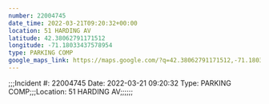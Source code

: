 ```yaml
---
number: 22004745
date_time: 2022-03-21T09:20:32+00:00
location: 51 HARDING AV
latitude: 42.38062791171512
longitude: -71.18033437578954
type: PARKING COMP
google_maps_link: https://maps.google.com/?q=42.38062791171512,-71.18033437578954
---
```


;;;Incident #: 22004745   Date: 2022-03-21 09:20:32   Type: PARKING COMP;;;Location: 51 HARDING AV;;;;;;
